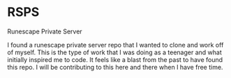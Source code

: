 # RSPS
Runescape Private Server

I found a runescape private server repo that I wanted to clone and work off of myself. This is the type of work that I was doing as a teenager and what initially inspired me to code. It feels like a blast from the past to have found this repo. I will be contributing to this here and there when I have free time.

